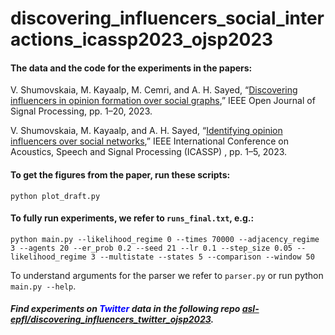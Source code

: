 # discovering_influencers_social_interactions_icassp2023_ojsp2023

#### The data and the code for the experiments in the papers: 

V. Shumovskaia, M. Kayaalp, M. Cemri, and A. H. Sayed, “[Discovering influencers in opinion formation over social graphs](https://ieeexplore.ieee.org/document/10079214),” IEEE Open Journal of Signal Processing, pp. 1–20, 2023.

V. Shumovskaia, M. Kayaalp, and A. H. Sayed, “[Identifying opinion influencers over social networks](https://ieeexplore.ieee.org/document/10094722),” IEEE International Conference on Acoustics, Speech and Signal Processing (ICASSP) , pp. 1–5, 2023.

#### To get the figures from the paper, run these scripts:
```
python plot_draft.py
```

#### To fully run experiments, we refer to ```runs_final.txt```, e.g.:

```
python main.py --likelihood_regime 0 --times 70000 --adjacency_regime 3 --agents 20 --er_prob 0.2 --seed 21 --lr 0.1 --step_size 0.05 --likelihood_regime 3 --multistate --states 5 --comparison --window 50
```

To understand arguments for the parser we refer to ```parser.py``` or run python ```main.py --help```.

##### Find experiments on <span style="color:blue">Twitter</span> data in the following repo [asl-epfl/discovering_influencers_twitter_ojsp2023](https://github.com/asl-epfl/discovering_influencers_twitter_ojsp2023).
